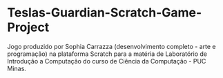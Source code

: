 # Teslas-Guardian-Scratch-Game-Project
Jogo produzido por Sophia Carrazza (desenvolvimento completo - arte e programação) na plataforma Scratch para a matéria de Laboratório de Introdução a Computação do curso de Ciência da Computação - PUC Minas.
